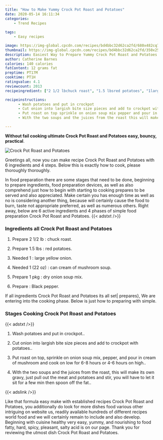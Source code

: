 ```yaml
---
title: "How to Make Yummy Crock Pot Roast and Potatoes"
date: 2020-05-14 16:11:34
categories:
    - Trend Recipes
    
tags:
    - Easy recipes

image: https://img-global.cpcdn.com/recipes/bd4bbc32d62ca2fd/680x482cq70/crock-pot-roast-and-potatoes-recipe-main-photo.jpg
thumbnail: https://img-global.cpcdn.com/recipes/bd4bbc32d62ca2fd/350x250cq70/crock-pot-roast-and-potatoes-recipe-main-photo.jpg
description: Easiest Way to Prepare Yummy Crock Pot Roast and Potatoes with 6 ingredients and 4 stages of easy cooking.
author: Catherine Barnes
calories: 140 calories
fatContent: 12 grams fat
preptime: PT17M
cooktime: PT1H
ratingvalue: 4.1
reviewcount: 2013
recipeingredient: ["2 1/2 lbchuck roast", "1.5 lbsred potatoes", "1large yellow onion", "1 (22 oz)can cream of mushroom soup", "1 pkgdry onion soup mix", "Black pepper"]

recipeinstructions: 
      - Wash potatoes and put in crockpot 
      - Cut onion into largish bite size pieces and add to crockpot with potatoes 
      - Put roast on top sprinkle on onion soup mix pepper and pour in cream of mushroom and cook on low for 68 hours or 46 hours on high 
      - With the two soups and the juices from the roast this will make its own gravy just pull out the meat and potatoes and stir you will have to let it sit for a few min then spoon off the fat

---
```




**Without fail cooking ultimate Crock Pot Roast and Potatoes easy, bouncy, practical**. 


![Crock Pot Roast and Potatoes](https://img-global.cpcdn.com/recipes/bd4bbc32d62ca2fd/680x482cq70/crock-pot-roast-and-potatoes-recipe-main-photo.jpg "Crock Pot Roast and Potatoes")




Greetings all, now you can make recipe Crock Pot Roast and Potatoes with 6 ingredients and 4 steps. Below this is exactly how to cook, please thoroughly thoroughly.

In food preparation there are some stages that need to be done, beginning to prepare ingredients, food preparation devices, as well as also comprehend just how to begin with starting to cooking prepares to be served and also appreciated. Make certain you has enough time as well as no is considering another thing, because will certainly cause the food to burn, taste not appropriate preferred, as well as numerous others. Right away, below are 6 active ingredients and 4 phases of simple food preparation Crock Pot Roast and Potatoes.
{{< adstxt />}}

### Ingredients all Crock Pot Roast and Potatoes


1. Prepare 2 1/2 lb : chuck roast.

1. Prepare 1.5 lbs : red potatoes.

1. Needed 1 : large yellow onion.

1. Needed 1 (22 oz) : can cream of mushroom soup.

1. Prepare 1 pkg : dry onion soup mix.

1. Prepare  : Black pepper.



If all ingredients Crock Pot Roast and Potatoes its all set| prepares}, We are entering into the cooking phase. Below is just how to preparing with simple.

### Stages Cooking Crock Pot Roast and Potatoes

{{< adstxt />}}


1. Wash potatoes and put in crockpot..



1. Cut onion into largish bite size pieces and add to crockpot with potatoes..



1. Put roast on top, sprinkle on onion soup mix, pepper, and pour in cream of mushroom and cook on low for 6-8 hours or 4-6 hours on high..



1. With the two soups and the juices from the roast, this will make its own gravy, just pull out the meat and potatoes and stir, you will have to let it sit for a few min then spoon off the fat..





{{< adslink />}}

Like that formula easy make with established recipes Crock Pot Roast and Potatoes, you additionally do look for more dishes food various other intriguing on website us, readily available hundreds of different recipes world food and we will certainly remain to include and also develop. Beginning with cuisine healthy very easy, yummy, and nourishing to food fatty, hard, spicy, pleasant, salty acid is on our page. Thank you for reviewing the utmost dish Crock Pot Roast and Potatoes.
